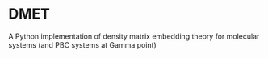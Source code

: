 # DMET
A Python implementation of density matrix embedding theory for molecular systems (and PBC systems at Gamma point)
